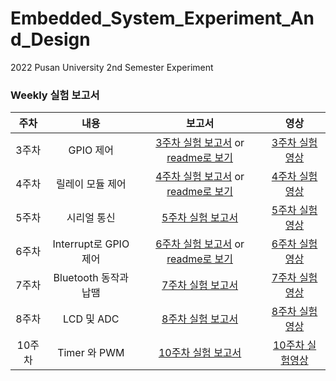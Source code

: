 # Embedded_System_Experiment_And_Design

2022 Pusan University 2nd Semester Experiment

### Weekly 실험 보고서

| 주차  |   내용    |             보고서              | 영상 |
| :---: | :-------: | :---------------------------: | :-------------:|
| 3주차 | GPIO 제어 |  [3주차 실험 보고서](https://docs.google.com/document/d/1S3TbLKwOXcE0FI5cDhaxH21qYTuSy9O4QYeY9Xzx5Nw/edit#heading=h.mld5un901z4f) or [readme로 보기](https://github.com/June222/Embedded_System_Experiment_And_Design/blob/main/Docs/3%EC%A3%BC%EC%B0%A8/README.md) | [3주차 실험영상](https://photos.app.goo.gl/q2yc1pr6bjAf6Hpa6)
| 4주차 | 릴레이 모듈 제어 | [4주차 실험 보고서](https://docs.google.com/document/d/1zdLXMIqsuVv6ymPTZrm7xcxib1LGDU01Mld98F6B1Wk/edit#) or [readme로 보기](https://github.com/June222/Embedded_System_Experiment_And_Design/commit/0a0e7375e8fbb222c5c7cdd7bc06297f727be69b) | [4주차 실험영상](https://photos.app.goo.gl/HDvEW75idBS1ins39)|
| 5주차 | 시리얼 통신 | [5주차 실험 보고서](https://docs.google.com/document/d/1k-exbZ7qgduen7cyoUHztweYzscyKfukxhIkS7De370/edit?usp=sharing) | [5주차 실험영상](https://photos.app.goo.gl/JRMNsTfqTfzaTaDx5)
| 6주차 | Interrupt로 GPIO 제어 | [6주차 실험 보고서](https://docs.google.com/document/d/16tepuv5DA5PHIAux5GeDcnPRzBRpwnazYHM86b31Njg/edit#heading=h.z10t1mu7dlmf) or [readme로 보기]() | [6주차 실험영상](https://photos.app.goo.gl/RnX5UYrkochgCVVy8)
| 7주차 | Bluetooth 동작과 납땜 | [7주차 실험 보고서](https://docs.google.com/document/d/1dVHxr1Nl6x4CWfSRmQ9Pqg0fraUVmwRY9Z6v2Zw9XqM/edit?usp=sharing) |  [7주차 실험영상](https://photos.app.goo.gl/spyhem2qCeN8cpu26)| 
| 8주차 | LCD 및 ADC | [8주차 실험 보고서](https://docs.google.com/document/d/17mNosAhdudUajtVvhxzc0eFRvJxA_3kwyfSXBxvE_PY/edit?usp=sharing) | [8주차 실험영상](https://photos.app.goo.gl/CwtCR5ynBoXnEM88A) |
| 10주차 | Timer 와 PWM | [10주차 실험 보고서](https://docs.google.com/document/d/1wiRmAbEzdFGMQzOJOJzyyNo2j2W3Lc9DTIvdHjCAe9U/edit?usp=sharing) | [10주차 실험영상](https://photos.app.goo.gl/EFZPgXeHEvjShudf8) |
